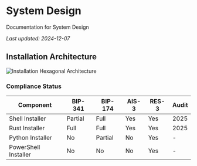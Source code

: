<!-- markdownlint-disable MD013 line-length -->

# System Design

Documentation for System Design

*Last updated: 2024-12-07*

## Installation Architecture

![Installation Hexagonal Architecture](https://mermaid.ink/svg/eyJjb2RlIjoiZ3JhcGggVERcbiAgICBBW0JpdGNvaW4gQ29yZV0gLS0-IEJbQml0Y29pbiBBZGFwdGVyXVxuICAgIEIgLS0-IENTaGVsbCBJbnN0YWxsZXJdXG4gICAgQyAtLT4gRFtBdXRvLUNvbmZpZ11cbiAgICBEIC0tPiBFW0JpcC0zNDEgVmFsaWRhdG9yXVxuICAgIEMgLS0-IEZbQmlwLTE3NCBWYWxpZGF0b3JdXG4gICAgQyAtLT4gR1tTZWN1cml0eSBDaGVja3NdXG4gICAgQyAtLT4gSFtSdXN0IENvcmVdXG4gICAgQyAtLT4gSVtXZWI1IEludGVncmF0aW9uXSIsIm1lcm1haWQiOnsidGhlbWUiOiJkZWZhdWx0In0sInVwZGF0ZUVkaXRvciI6ZmFsc2V9)

### Compliance Status
| Component              | BIP-341 | BIP-174 | AIS-3 | RES-3 | Audit |
|------------------------|---------|---------|-------|-------|-------|
| Shell Installer        | Partial | Full    | Yes   | Yes   | 2025  |
| Rust Installer         | Full    | Full    | Yes   | Yes   | 2025  |
| Python Installer       | No      | Partial | No    | Yes   | -     |
| PowerShell Installer   | No      | No      | No    | Yes   | -     |
